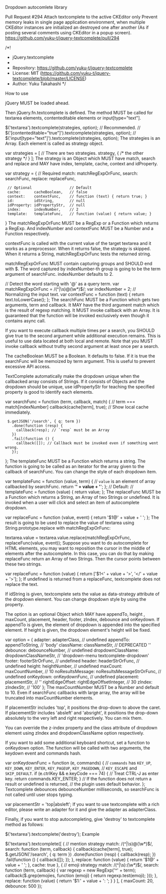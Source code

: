 Dropdown autocomlete library

Pull Request #294
Attach textcomplete to the active CKEditor only
Prevent memory leaks in single page application environment, when multiple CKEditor instances are initialized an destroyed one after another (As if posting several comments using CKEditor in a popup screen).
https://github.com/yuku-t/jquery-textcomplete/pull/294

 /*!
   * jQuery.textcomplete
   *
   * Repository: https://github.com/yuku-t/jquery-textcomplete
   * License:    MIT (https://github.com/yuku-t/jquery-textcomplete/blob/master/LICENSE)
   * Author:     Yuku Takahashi
   */

   How to use

   jQuery MUST be loaded ahead.

   <script src="path/to/jquery.js"></script>
   <script src="path/to/jquery.textcomplete.js"></script>
   Then jQuery.fn.textcomplete is defined. The method MUST be called for textarea elements, contenteditable elements or input[type="text"].

   $('textarea').textcomplete(strategies, option);  // Recommended.
   // $('[contenteditable="true"]').textcomplete(strategies, option);
   // $('input[type="text"]').textcomplete(strategies, option);
   The strategies is an Array. Each element is called as strategy object.

   var strategies = [
     // There are two strategies.
     strategy,
     { /* the other strategy */ }
   ];
   The strategy is an Object which MUST have match, search and replace and MAY have index, template, cache, context and idProperty.

   var strategy = {
     // Required
     match:      matchRegExpOrFunc,
     search:     searchFunc,
     replace:    replaceFunc,

     // Optional                 // Default
     cache:      cacheBoolean,   // false
     context:    contextFunc,    // function (text) { return true; }
     id:         idString,       // null
     idProperty: idPropertyStr,  // null
     index:      indexNumber,    // 2
     template:   templateFunc,   // function (value) { return value; }
   }
   The matchRegExpOrFunc MUST be a RegExp or a Function which returns a RegExp. And indexNumber and contextFunc MUST be a Number and a Function respectively.

   contextFunc is called with the current value of the target textarea and it works as a preprocessor. When it returns false, the strategy is skipped. When it returns a String, matchRegExpOrFunc tests the returned string.

   matchRegExpOrFunc MUST contain capturing groups and SHOULD end with $. The word captured by indexNumber-th group is going to be the term argument of searchFunc. indexNumber defaults to 2.

   // Detect the word starting with '@' as a query term.
   var matchRegExpOrFunc = /(^|\s)@(\w*)$/;
   var indexNumber = 2;
   // Normalizing the input text.
   var contextFunc = function (text) { return text.toLowerCase(); };
   The searchFunc MUST be a Function which gets two arguments, term and callback. It MAY have the third argument match which is the result of regexp matching. It MUST invoke callback with an Array. It is guaranteed that the function will be invoked exclusively even though it contains async call.

   If you want to execute callback multiple times per a search, you SHOULD give true to the second argument while additional execution remains. This is useful to use data located at both local and remote. Note that you MUST invoke callback without truthy second argument at least once per a search.

   The cacheBoolean MUST be a Boolean. It defaults to false. If it is true the searchFunc will be memoized by term argument. This is useful to prevent excessive API access.

   TextComplete automatically make the dropdown unique when the callbacked array consists of Strings. If it consists of Objects and the dropdown should be unique, use idPropertyStr for teaching the specified property is good to identify each elements.

   var searchFunc = function (term, callback, match) {
     // term === match[indexNumber]
     callback(cache[term], true); // Show local cache immediately.

     $.getJSON('/search', { q: term })
       .done(function (resp) {
         callback(resp); // `resp` must be an Array
       })
       .fail(function () {
         callback([]); // Callback must be invoked even if something went wrong.
       });
   };
   The templateFunc MUST be a Function which returns a string. The function is going to be called as an iterator for the array given to the callback of searchFunc. You can change the style of each dropdown item.

   var templateFunc = function (value, term) {
     // `value` is an element of array callbacked by searchFunc.
     return '<b>' + value + '</b>';
   };
   // Default:
   //   templateFunc = function (value) { return value; };
   The replaceFunc MUST be a Function which returns a String, an Array of two Strings or undefined. It is invoked when a user will click and select an item of autocomplete dropdown.

   var replaceFunc = function (value, event) { return '$1@' + value + ' '; };
   The result is going to be used to replace the value of textarea using String.prototype.replace with matchRegExpOrFunc:

   textarea.value = textarea.value.replace(matchRegExpOrFunc, replaceFunc(value, event));
   Suppose you want to do autocomplete for HTML elements, you may want to reposition the cursor in the middle of elements after the autocomplete. In this case, you can do that by making replaceFunc return an Array of two Strings. Then the cursor points between these two strings.

   var replaceFunc = function (value) {
     return ['$1<' + value + '>', '</' + value + '>'];
   };
   If undefined is returned from a replaceFunc, textcomplete does not replace the text.

   If idString is given, textcomplete sets the value as data-strategy attribute of the dropdown element. You can change dropdown style by using the property.

   The option is an optional Object which MAY have appendTo, height , maxCount, placement, header, footer, zIndex, debounce and onKeydown. If appendTo is given, the element of dropdown is appended into the specified element. If height is given, the dropdown element's height will be fixed.

   var option = {
     adapter:           adapterClass,              // undefined
     appendTo:          appendToString,            // 'body'
     className:         classNameStr,              // DEPRECATED ''
     debounce:          debounceNumber,            // undefined
     dropdownClassName: dropdownClassNameStr,      // 'dropdown-menu textcomplete-dropdown'
     footer:            footerStrOrFunc,           // undefined
     header:            headerStrOrFunc,           // undefined
     height:            heightNumber,              // undefined
     maxCount:          maxCountNumber,            // 10
     noResultsMessage:  noResultsMessageStrOrFunc, // undefined
     onKeydown:         onKeydownFunc,             // undefined
     placement:         placementStr,              // ''
     rightEdgeOffset:   rightEdgeOffsetInteger,    // 30
     zIndex:            zIndexStr,                 // '100'
   };
   The maxCountNumber MUST be a Number and default to 10. Even if searchFunc callbacks with large array, the array will be truncated into maxCountNumber elements.

   If placementStr includes 'top', it positions the drop-down to above the caret. If placementStr includes 'absleft' and 'absright', it positions the drop-down absolutely to the very left and right respectively. You can mix them.

   You can override the z-index property and the class attribute of dropdown element using zIndex and dropdownClassName option respectively.

   If you want to add some additional keyboard shortcut, set a function to onKeydown option. The function will be called with two arguments, the keydown event and commands hash.

   var onKeydownFunc = function (e, commands) {
     // `commands` has `KEY_UP`, `KEY_DOWN`, `KEY_ENTER`, `KEY_PAGEUP`, `KEY_PAGEDOWN`,
     // `KEY_ESCAPE` and `SKIP_DEFAULT`.
     if (e.ctrlKey && e.keyCode === 74) {
       // Treat CTRL-J as enter key.
       return commands.KEY_ENTER;
     }
     // If the function does not return a result or undefined is returned,
     // the plugin uses default behavior.
   };
   Textcomplete debounces debounceNumber milliseconds, so searchFunc is not called until user stops typing.

   var placementStr = 'top|absleft';
   If you want to use textcomplete with a rich editor, please write an adapter for it and give the adapter as adapterClass.

   Finally, if you want to stop autocompleting, give 'destroy' to textcomplete method as follows:

   $('textarea').textcomplete('destroy');
   Example

   $('textarea').textcomplete([
     { // mention strategy
       match: /(^|\s)@(\w*)$/,
       search: function (term, callback) {
         callback(cache[term], true);
         $.getJSON('/search', { q: term })
           .done(function (resp) { callback(resp); })
           .fail(function ()     { callback([]);   });
       },
       replace: function (value) {
         return '$1@' + value + ' ';
       },
       cache: true
     },
     { // emoji strategy
       match: /(^|\s):(\w*)$/,
       search: function (term, callback) {
         var regexp = new RegExp('^' + term);
         callback($.grep(emojies, function (emoji) {
           return regexp.test(emoji);
         }));
       },
       replace: function (value) {
         return '$1:' + value + ': ';
       }
     }
   ], { maxCount: 20, debounce: 500 });